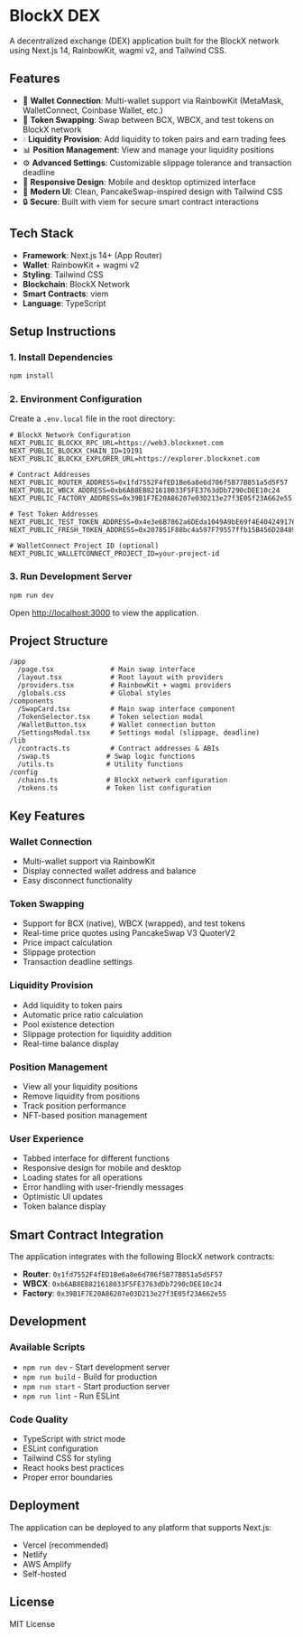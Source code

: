 # BlockX DEX

A decentralized exchange (DEX) application built for the BlockX network using Next.js 14, RainbowKit, wagmi v2, and Tailwind CSS.

## Features

- 🔗 **Wallet Connection**: Multi-wallet support via RainbowKit (MetaMask, WalletConnect, Coinbase Wallet, etc.)
- 💱 **Token Swapping**: Swap between BCX, WBCX, and test tokens on BlockX network
- 💧 **Liquidity Provision**: Add liquidity to token pairs and earn trading fees
- 📊 **Position Management**: View and manage your liquidity positions
- ⚙️ **Advanced Settings**: Customizable slippage tolerance and transaction deadline
- 📱 **Responsive Design**: Mobile and desktop optimized interface
- 🎨 **Modern UI**: Clean, PancakeSwap-inspired design with Tailwind CSS
- 🔒 **Secure**: Built with viem for secure smart contract interactions

## Tech Stack

- **Framework**: Next.js 14+ (App Router)
- **Wallet**: RainbowKit + wagmi v2
- **Styling**: Tailwind CSS
- **Blockchain**: BlockX Network
- **Smart Contracts**: viem
- **Language**: TypeScript

## Setup Instructions

### 1. Install Dependencies

```bash
npm install
```

### 2. Environment Configuration

Create a `.env.local` file in the root directory:

```env
# BlockX Network Configuration
NEXT_PUBLIC_BLOCKX_RPC_URL=https://web3.blockxnet.com
NEXT_PUBLIC_BLOCKX_CHAIN_ID=19191
NEXT_PUBLIC_BLOCKX_EXPLORER_URL=https://explorer.blockxnet.com

# Contract Addresses
NEXT_PUBLIC_ROUTER_ADDRESS=0x1fd7552F4fED1Be6a8e6d706f5B77B851a5d5F57
NEXT_PUBLIC_WBCX_ADDRESS=0xb6AB8EB821618033F5FE3763dDb7290cDEE10c24
NEXT_PUBLIC_FACTORY_ADDRESS=0x39B1F7E20A86207e03D213e27f3E05f23A662e55

# Test Token Addresses
NEXT_PUBLIC_TEST_TOKEN_ADDRESS=0x4e3e6B7862a6DEda1049A9bE69f4E4042491760f
NEXT_PUBLIC_FRESH_TOKEN_ADDRESS=0x207851F88bc4a597F79557ffb15B456D28489a74

# WalletConnect Project ID (optional)
NEXT_PUBLIC_WALLETCONNECT_PROJECT_ID=your-project-id
```

### 3. Run Development Server

```bash
npm run dev
```

Open [http://localhost:3000](http://localhost:3000) to view the application.

## Project Structure

```
/app
  /page.tsx              # Main swap interface
  /layout.tsx            # Root layout with providers
  /providers.tsx         # RainbowKit + wagmi providers
  /globals.css           # Global styles
/components
  /SwapCard.tsx          # Main swap interface component
  /TokenSelector.tsx     # Token selection modal
  /WalletButton.tsx      # Wallet connection button
  /SettingsModal.tsx     # Settings modal (slippage, deadline)
/lib
  /contracts.ts          # Contract addresses & ABIs
  /swap.ts              # Swap logic functions
  /utils.ts             # Utility functions
/config
  /chains.ts            # BlockX network configuration
  /tokens.ts            # Token list configuration
```

## Key Features

### Wallet Connection
- Multi-wallet support via RainbowKit
- Display connected wallet address and balance
- Easy disconnect functionality

### Token Swapping
- Support for BCX (native), WBCX (wrapped), and test tokens
- Real-time price quotes using PancakeSwap V3 QuoterV2
- Price impact calculation
- Slippage protection
- Transaction deadline settings

### Liquidity Provision
- Add liquidity to token pairs
- Automatic price ratio calculation
- Pool existence detection
- Slippage protection for liquidity addition
- Real-time balance display

### Position Management
- View all your liquidity positions
- Remove liquidity from positions
- Track position performance
- NFT-based position management

### User Experience
- Tabbed interface for different functions
- Responsive design for mobile and desktop
- Loading states for all operations
- Error handling with user-friendly messages
- Optimistic UI updates
- Token balance display

## Smart Contract Integration

The application integrates with the following BlockX network contracts:

- **Router**: `0x1fd7552F4fED1Be6a8e6d706f5B77B851a5d5F57`
- **WBCX**: `0xb6AB8EB821618033F5FE3763dDb7290cDEE10c24`
- **Factory**: `0x39B1F7E20A86207e03D213e27f3E05f23A662e55`

## Development

### Available Scripts

- `npm run dev` - Start development server
- `npm run build` - Build for production
- `npm run start` - Start production server
- `npm run lint` - Run ESLint

### Code Quality

- TypeScript with strict mode
- ESLint configuration
- Tailwind CSS for styling
- React hooks best practices
- Proper error boundaries

## Deployment

The application can be deployed to any platform that supports Next.js:

- Vercel (recommended)
- Netlify
- AWS Amplify
- Self-hosted

## License

MIT License